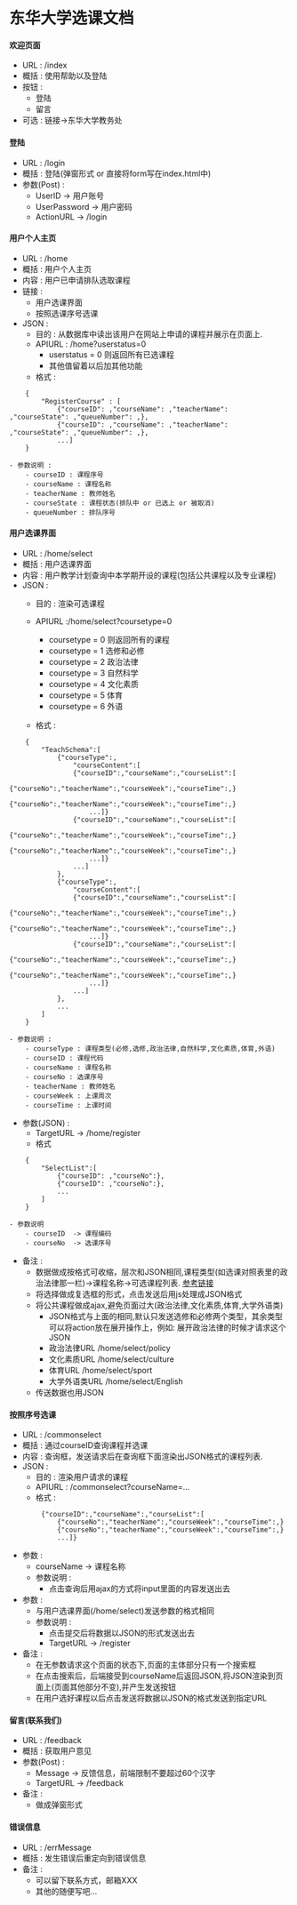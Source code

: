 东华大学选课文档
===============

#### 欢迎页面
- URL : /index
- 概括 : 使用帮助以及登陆
- 按钮 :
    - 登陆
    - 留言
- 可选 : 链接->东华大学教务处

#### 登陆
- URL : /login
- 概括 : 登陆(弹窗形式 or 直接将form写在index.html中)
- 参数(Post) :
    - UserID       -> 用户账号
    - UserPassword -> 用户密码
    - ActionURL    -> /login

#### 用户个人主页
- URL : /home
- 概括 : 用户个人主页
- 内容 : 用户已申请排队选取课程
- 链接 :
    - 用户选课界面
    - 按照选课序号选课
- JSON :
    - 目的 : 从数据库中读出该用户在网站上申请的课程并展示在页面上.
    - APIURL : /home?userstatus=0   
        - userstatus = 0 则返回所有已选课程
        - 其他值留着以后加其他功能
    - 格式 :
```
    {
        "RegisterCourse" : [
            {"courseID": ,"courseName": ,"teacherName": ,"courseState": ,"queueNumber": ,},
            {"courseID": ,"courseName": ,"teacherName": ,"courseState": ,"queueNumber": ,},
            ...]
    }
```
    - 参数说明 :
        - courseID : 课程序号
        - courseName : 课程名称
        - teacherName : 教师姓名
        - courseState : 课程状态(排队中 or 已选上 or 被取消)
        - queueNumber : 排队序号

#### 用户选课界面
- URL : /home/select
- 概括 : 用户选课界面
- 内容 : 用户教学计划查询中本学期开设的课程(包括公共课程以及专业课程)
- JSON :
    - 目的 : 渲染可选课程
    - APIURL :/home/select?coursetype=0  
        - coursetype = 0 则返回所有的课程
        - coursetype = 1 选修和必修
        - coursetype = 2 政治法律
        - coursetype = 3 自然科学
        - coursetype = 4 文化素质
        - coursetype = 5 体育
        - coursetype = 6 外语

    - 格式 :
```
    {
        "TeachSchema":[
            {"courseType":,
                "courseContent":[
                {"courseID":,"courseName":,"courseList":[
                    {"courseNo":,"teacherName":,"courseWeek":,"courseTime":,}
                    {"courseNo":,"teacherName":,"courseWeek":,"courseTime":,}
                    ...]}
                {"courseID":,"courseName":,"courseList":[
                    {"courseNo":,"teacherName":,"courseWeek":,"courseTime":,}
                    {"courseNo":,"teacherName":,"courseWeek":,"courseTime":,}
                    ...]}
                ...]
            },
            {"courseType":,
                "courseContent":[
                {"courseID":,"courseName":,"courseList":[
                    {"courseNo":,"teacherName":,"courseWeek":,"courseTime":,}
                    {"courseNo":,"teacherName":,"courseWeek":,"courseTime":,}
                    ...]}
                {"courseID":,"courseName":,"courseList":[
                    {"courseNo":,"teacherName":,"courseWeek":,"courseTime":,}
                    {"courseNo":,"teacherName":,"courseWeek":,"courseTime":,}
                    ...]}
                ...]
            },
            ...
        ]
    }
```
    - 参数说明 :
        - courseType : 课程类型(必修,选修,政治法律,自然科学,文化素质,体育,外语)
        - courseID : 课程代码
        - courseName : 课程名称
        - courseNo : 选课序号
        - teacherName : 教师姓名
        - courseWeek : 上课周次
        - courseTime : 上课时间
- 参数(JSON) :
    - TargetURL -> /home/register
    - 格式       
```
    {
        "SelectList":[
            {"courseID": ,"courseNo":},
            {"courseID": ,"courseNo":},
            ...
        ]
    }
```
    - 参数说明
        - courseID  -> 课程编码
        - courseNo  -> 选课序号
- 备注 :
    - 数据做成按格式可收缩，层次和JSON相同,课程类型(如选课对照表里的政治法律那一栏)->课程名称->可选课程列表.
      [参考链接](http://zhidao.baidu.com/link?url=08Zuu4QEF_VI1yO4ck0qWfRzRGENZeyEodd_UYCbxm8JgocuxFBu9Ji3YdO4R8U6j5tFs9D5E36gI-WUNu8GE_)
    - 将选择做成复选框的形式，点击发送后用js处理成JSON格式
    - 将公共课程做成ajax,避免页面过大(政治法律,文化素质,体育,大学外语类)
        - JSON格式与上面的相同,默认只发送选修和必修两个类型，其余类型可以将action放在展开操作上，例如: 展开政治法律的时候才请求这个JSON
        - 政治法律URL /home/select/policy
        - 文化素质URL /home/select/culture
        - 体育URL    /home/select/sport
        - 大学外语类URL /home/select/English
    - 传送数据也用JSON

#### 按照序号选课
- URL : /commonselect
- 概括 : 通过courseID查询课程并选课
- 内容 : 查询框，发送请求后在查询框下面渲染出JSON格式的课程列表.
- JSON :
    - 目的 : 渲染用户请求的课程
    - APIURL : /commonselect?courseName=...
    - 格式 :
```
        {"courseID":,"courseName":,"courseList":[
            {"courseNo":,"teacherName":,"courseWeek":,"courseTime":,}
            {"courseNo":,"teacherName":,"courseWeek":,"courseTime":,}
            ...]}
```
- 参数 :
    - courseName  -> 课程名称
    - 参数说明 :
        - 点击查询后用ajax的方式将input里面的内容发送出去
- 参数 :
    - 与用户选课界面(/home/select)发送参数的格式相同
    - 参数说明 :
        - 点击提交后将数据以JSON的形式发送出去
        - TargetURL -> /register
- 备注 :
    - 在无参数请求这个页面的状态下,页面的主体部分只有一个搜索框
    - 在点击搜索后，后端接受到courseName后返回JSON,将JSON渲染到页面上(页面其他部分不变),并产生发送按钮
    - 在用户选好课程以后点击发送将数据以JSON的格式发送到指定URL

#### 留言(联系我们)
- URL : /feedback
- 概括 : 获取用户意见
- 参数(Post) :
    - Message -> 反馈信息，前端限制不要超过60个汉字
    - TargetURL -> /feedback
- 备注 :
    - 做成弹窗形式

#### 错误信息
- URL : /errMessage
- 概括 : 发生错误后重定向到错误信息
- 备注 :
    - 可以留下联系方式，邮箱XXX
    - 其他的随便写吧...
